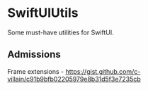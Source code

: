 # SwiftUIUtils

Some must-have utilities for SwiftUI.

## Admissions
Frame extensions - https://gist.github.com/c-villain/c91b9bfb02205979e8b31d5f3e7235cb
